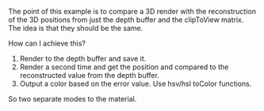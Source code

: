 The point of this example is to compare a 3D render with the reconstruction of the 3D
positions from just the depth buffer and the clipToView matrix.  The idea is that
they should be the same.

How can I achieve this?

1) Render to the depth buffer and save it.
2) Render a second time and get the position and compared to the reconstructed value
from the depth buffer.
3) Output a color based on the error value.  Use hsv/hsl toColor functions.

So two separate modes to the material.
